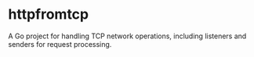# httpfromtcp

A Go project for handling TCP network operations, including listeners and senders for request processing.